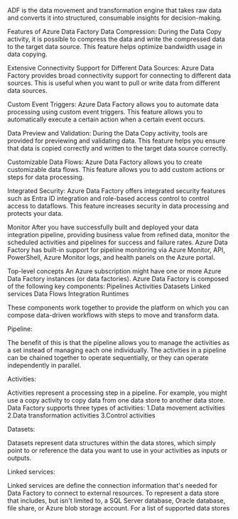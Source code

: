 ADF is the data movement and transformation engine that takes raw data and converts it into structured, consumable insights for decision-making.

Features of Azure Data Factory
Data Compression: During the Data Copy activity, it is possible to compress the data and write the compressed data to the target data source. This feature helps optimize bandwidth usage in data copying.

Extensive Connectivity Support for Different Data Sources: Azure Data Factory provides broad connectivity support for connecting to different data sources. This is useful when you want to pull or write data from different data sources.

Custom Event Triggers: Azure Data Factory allows you to automate data processing using custom event triggers. This feature allows you to automatically execute a certain action when a certain event occurs.

Data Preview and Validation: During the Data Copy activity, tools are provided for previewing and validating data. This feature helps you ensure that data is copied correctly and written to the target data source correctly.

Customizable Data Flows: Azure Data Factory allows you to create customizable data flows. This feature allows you to add custom actions or steps for data processing.

Integrated Security: Azure Data Factory offers integrated security features such as Entra ID integration and role-based access control to control access to dataflows. This feature increases security in data processing and protects your data.

Monitor
After you have successfully built and deployed your data integration pipeline, providing business value from refined data, monitor the scheduled activities and pipelines for success and failure rates. Azure Data Factory has built-in support for pipeline monitoring via Azure Monitor, API, PowerShell, Azure Monitor logs, and health panels on the Azure portal.

Top-level concepts
An Azure subscription might have one or more Azure Data Factory instances (or data factories). Azure Data Factory is composed of the following key components:
Pipelines
Activities
Datasets
Linked services
Data Flows
Integration Runtimes

These components work together to provide the platform on which you can compose data-driven workflows with steps to move and transform data.

Pipeline:

The benefit of this is that the pipeline allows you to manage the activities as a set instead of managing each one individually. The activities in a pipeline can be chained together to operate sequentially, or they can operate independently in parallel.

Activities:

Activities represent a processing step in a pipeline. For example, you might use a copy activity to copy data from one data store to another data store.
Data Factory supports three types of activities:
1.Data movement activities
2.Data transformation activities
3.Control activities

Datasets:

Datasets represent data structures within the data stores, which simply point to or reference the data you want to use in your activities as inputs or outputs.

Linked services:

Linked services are define the connection information that's needed for Data Factory to connect to external resources.
To represent a data store that includes, but isn't limited to, a SQL Server database, Oracle database, file share, or Azure blob storage account. For a list of supported data stores
